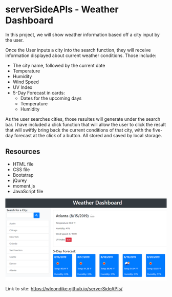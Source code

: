 # serverSideAPIs - Weather Dashboard
In this project, we will show weather information based off a city input by the user.

Once the User inputs a city into the search function, they will receive information displayed about current weather conditions. Those include:
- The city name, followed by the current date
- Temperature
- Humidity
- Wind Speed
- UV Index
- 5-Day Forecast in cards:
    - Dates for the upcoming days
    - Temperature
    - Humidity

As the user searches cities, those resultes will generate under the search bar. I have included a click function that will allow the user to click the result that will swiftly bring back the current conditions of that city, with the five-day forecast at the click of a button. All stored and saved by local storage. 

## Resources 
- HTML file
- CSS file
- Bootstrap
- jQurey
- moment.js
- JavaScript file

<img src="./06-server-side-apis-homework-demo.png" alt = "Weather Dashboard" width=600>

Link to site: https://wleondike.github.io/serverSideAPIs/
